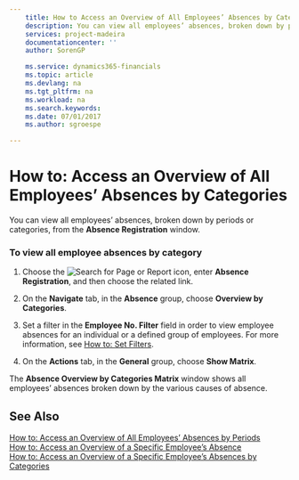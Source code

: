 ```yaml
---
    title: How to Access an Overview of All Employees’ Absences by Categories | Microsoft Docs
    description: You can view all employees’ absences, broken down by periods or categories, from the **Absence Registration** window.
    services: project-madeira
    documentationcenter: ''
    author: SorenGP

    ms.service: dynamics365-financials
    ms.topic: article
    ms.devlang: na
    ms.tgt_pltfrm: na
    ms.workload: na
    ms.search.keywords:
    ms.date: 07/01/2017
    ms.author: sgroespe

---
```

# How to: Access an Overview of All Employees’ Absences by Categories
You can view all employees’ absences, broken down by periods or categories, from the **Absence Registration** window.  
  
### To view all employee absences by category  
  
1.  Choose the ![Search for Page or Report](media/ui-search/search_small.png "Search for Page or Report icon") icon, enter **Absence Registration**, and then choose the related link.  
  
2.  On the **Navigate** tab, in the **Absence** group, choose **Overview by Categories**.  
  
3.  Set a filter in the **Employee No. Filter** field in order to view employee absences for an individual or a defined group of employees. For more information, see [How to: Set Filters](../how-to-set-filters.md).  
  
4.  On the **Actions** tab, in the **General** group, choose **Show Matrix**.  
  
 The **Absence Overview by Categories Matrix** window shows all employees’ absences broken down by the various causes of absence.  
  
## See Also  
 [How to: Access an Overview of All Employees’ Absences by Periods](../how-to-access-an-overview-of-all-employees’-absences-by-periods.md)   
 [How to: Access an Overview of a Specific Employee’s Absence](../how-to-access-an-overview-of-a-specific-employee’s-absence.md)   
 [How to: Access an Overview of a Specific Employee’s Absences by Categories](../how-to-access-an-overview-of-a-specific-employee’s-absences-by-categories.md)